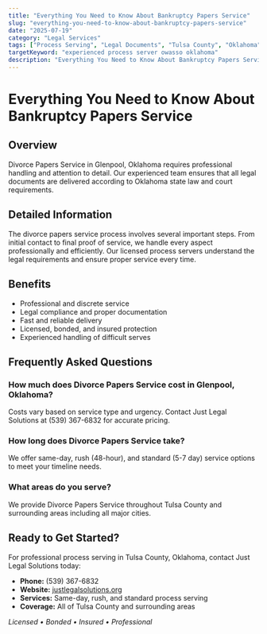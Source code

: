 ```yaml
---
title: "Everything You Need to Know About Bankruptcy Papers Service"
slug: "everything-you-need-to-know-about-bankruptcy-papers-service"
date: "2025-07-19"
category: "Legal Services"
tags: ["Process Serving", "Legal Documents", "Tulsa County", "Oklahoma"]
targetKeyword: "experienced process server owasso oklahoma"
description: "Everything You Need to Know About Bankruptcy Papers Service - Professional legal document delivery services in Tulsa County, Oklahoma. Licensed, bonded, and insured process servers."
---
```


# Everything You Need to Know About Bankruptcy Papers Service

## Overview

Divorce Papers Service in Glenpool, Oklahoma requires professional handling and attention to detail. Our experienced team ensures that all legal documents are delivered according to Oklahoma state law and court requirements.

## Detailed Information

The divorce papers service process involves several important steps. From initial contact to final proof of service, we handle every aspect professionally and efficiently. Our licensed process servers understand the legal requirements and ensure proper service every time.

## Benefits

- Professional and discrete service
- Legal compliance and proper documentation
- Fast and reliable delivery
- Licensed, bonded, and insured protection
- Experienced handling of difficult serves

## Frequently Asked Questions

### How much does Divorce Papers Service cost in Glenpool, Oklahoma?

Costs vary based on service type and urgency. Contact Just Legal Solutions at (539) 367-6832 for accurate pricing.

### How long does Divorce Papers Service take?

We offer same-day, rush (48-hour), and standard (5-7 day) service options to meet your timeline needs.

### What areas do you serve?

We provide Divorce Papers Service throughout Tulsa County and surrounding areas including all major cities.

## Ready to Get Started?

For professional process serving in Tulsa County, Oklahoma, contact Just Legal Solutions today:

- **Phone:** (539) 367-6832
- **Website:** [justlegalsolutions.org](https://justlegalsolutions.org)
- **Services:** Same-day, rush, and standard process serving
- **Coverage:** All of Tulsa County and surrounding areas

*Licensed • Bonded • Insured • Professional*